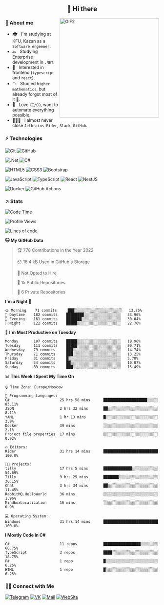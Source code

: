 <h2 align="center">👋 Hi there</h1>
<img align="right" alt="GIF2" src="https://user-images.githubusercontent.com/77479370/183249372-b46e9216-d622-4f3a-ad67-84b1a2c3049c.gif" width="325"/>


<h3>🧐 About me</h3>

- 🎓 &nbsp; I'm studying at KFU, Kazan as a `Software engeener`.
- 🔙 &nbsp; Studying Enterprise development in `.NET`.
- 💠 &nbsp; Interested in frontend (`typescript` and `react`).
- 〽️ &nbsp; Studied `higher mathematics`, but already forgot most of it 🤪.
- 💚 &nbsp; Love `CI/CD`, want to automate everything possible.
- 👨🏻‍💻 &nbsp; I almost never close `Jetbrains Rider`, `Slack`, `GitHub`. 


<h3>⚡ Technologies</h3>

![Git](https://img.shields.io/badge/git-%23F05033.svg?style=for-the-badge&logo=git&logoColor=white)
![GitHub](https://img.shields.io/badge/GitHub-100000?style=for-the-badge&logo=github&logoColor=white)

![.Net](https://img.shields.io/badge/.NET-5C2D91?style=for-the-badge&logo=.net&logoColor=white)
![C#](https://img.shields.io/badge/c%23-%23239120.svg?style=for-the-badge&logo=c-sharp&logoColor=white)

![HTML5](https://img.shields.io/badge/html5-%23E34F26.svg?style=for-the-badge&logo=html5&logoColor=white)
![CSS3](https://img.shields.io/badge/css3-%231572B6.svg?style=for-the-badge&logo=css3&logoColor=white)
![Bootstrap](https://img.shields.io/badge/Bootstrap-563D7C?style=for-the-badge&logo=bootstrap&logoColor=white)

![JavaScript](https://img.shields.io/badge/javascript-%23323330.svg?style=for-the-badge&logo=javascript&logoColor=%23F7DF1E)
![TypeScript](https://img.shields.io/badge/typescript-%23007ACC.svg?style=for-the-badge&logo=typescript&logoColor=white)
![React](https://img.shields.io/badge/react-%2320232a.svg?style=for-the-badge&logo=react&logoColor=%2361DAFB)
![NestJS](https://img.shields.io/badge/nestjs-E0234E?style=for-the-badge&logo=nestjs&logoColor=white)

![Docker](https://img.shields.io/badge/docker-%230db7ed.svg?style=for-the-badge&logo=docker&logoColor=white)
![GitHub Actions](https://img.shields.io/badge/github%20actions-%232671E5.svg?style=for-the-badge&logo=githubactions&logoColor=white)


<h3>↗️ Stats</h3>


<!--START_SECTION:waka-->
![Code Time](http://img.shields.io/badge/Code%20Time-358%20hrs%2015%20mins-blue)

![Profile Views](http://img.shields.io/badge/Profile%20Views-5-blue)

![Lines of code](https://img.shields.io/badge/From%20Hello%20World%20I%27ve%20Written-478%20Thousand%20lines%20of%20code-blue)

**🐱 My GitHub Data** 

> 🏆 778 Contributions in the Year 2022
 > 
> 📦 16.4 kB Used in GitHub's Storage 
 > 
> 🚫 Not Opted to Hire
 > 
> 📜 15 Public Repositories 
 > 
> 🔑 6 Private Repositories  
 > 
**I'm a Night 🦉** 

```text
🌞 Morning    71 commits     ███░░░░░░░░░░░░░░░░░░░░░░   13.25% 
🌆 Daytime    182 commits    ████████░░░░░░░░░░░░░░░░░   33.96% 
🌃 Evening    161 commits    ███████░░░░░░░░░░░░░░░░░░   30.04% 
🌙 Night      122 commits    █████░░░░░░░░░░░░░░░░░░░░   22.76%

```
📅 **I'm Most Productive on Tuesday** 

```text
Monday       107 commits    █████░░░░░░░░░░░░░░░░░░░░   19.96% 
Tuesday      111 commits    █████░░░░░░░░░░░░░░░░░░░░   20.71% 
Wednesday    79 commits     ███░░░░░░░░░░░░░░░░░░░░░░   14.74% 
Thursday     71 commits     ███░░░░░░░░░░░░░░░░░░░░░░   13.25% 
Friday       31 commits     █░░░░░░░░░░░░░░░░░░░░░░░░   5.78% 
Saturday     54 commits     ██░░░░░░░░░░░░░░░░░░░░░░░   10.07% 
Sunday       83 commits     ███░░░░░░░░░░░░░░░░░░░░░░   15.49%

```


📊 **This Week I Spent My Time On** 

```text
⌚︎ Time Zone: Europe/Moscow

💬 Programming Languages: 
C#                       25 hrs 58 mins      ████████████████████░░░░░   83.11% 
JSON                     2 hrs 32 mins       ██░░░░░░░░░░░░░░░░░░░░░░░   8.11% 
YAML                     1 hr 13 mins        █░░░░░░░░░░░░░░░░░░░░░░░░   3.9% 
Docker                   39 mins             ░░░░░░░░░░░░░░░░░░░░░░░░░   2.1% 
Project file properties  17 mins             ░░░░░░░░░░░░░░░░░░░░░░░░░   0.92%

🔥 Editors: 
Rider                    31 hrs 14 mins      █████████████████████████   100.0%

🐱‍💻 Projects: 
tilly                    17 hrs 5 mins       █████████████░░░░░░░░░░░░   54.69% 
Tilly                    9 hrs 25 mins       ███████░░░░░░░░░░░░░░░░░░   30.15% 
Chat                     3 hrs 34 mins       ██░░░░░░░░░░░░░░░░░░░░░░░   11.45% 
RabbitMQ.HelloWorld      36 mins             ░░░░░░░░░░░░░░░░░░░░░░░░░   1.96% 
MindboxLocalization      16 mins             ░░░░░░░░░░░░░░░░░░░░░░░░░   0.9%

💻 Operating System: 
Windows                  31 hrs 14 mins      █████████████████████████   100.0%

```

**I Mostly Code in C#** 

```text
C#                       11 repos            █████████████████░░░░░░░░   68.75% 
TypeScript               3 repos             ████░░░░░░░░░░░░░░░░░░░░░   18.75% 
F#                       1 repo              █░░░░░░░░░░░░░░░░░░░░░░░░   6.25% 
HTML                     1 repo              █░░░░░░░░░░░░░░░░░░░░░░░░   6.25%

```



<!--END_SECTION:waka-->


<h3> 🤝🏻 Connect with Me </h3>

[![Telegram](https://img.shields.io/badge/Telegram-2CA5E0?style=for-the-badge&logo=telegram&logoColor=white)](https://t.me/ASLipatov)
[![VK](https://img.shields.io/badge/вконтакте-%232E87FB.svg?&style=for-the-badge&logo=vk&logoColor=white)](https://vk.com/lipatov.alexander)
[![Mail](https://img.shields.io/badge/Email-red?&style=for-the-badge&logo=Mail.Ru)](mailto:lipatov.work@bk.ru)
[![WebSite](https://img.shields.io/badge/-lipatovalexander.github.io-green?style=for-the-badge)](https://lipatovalexander.github.io)
